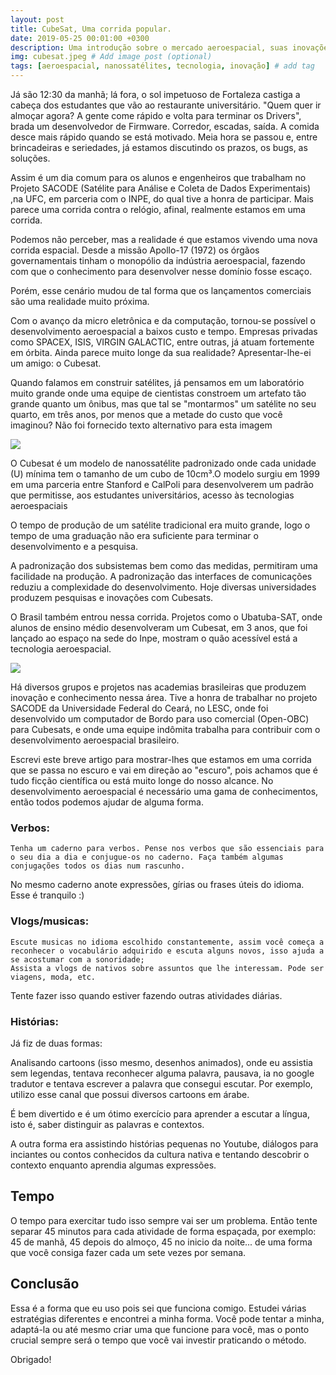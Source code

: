```yaml
---
layout: post
title: CubeSat, Uma corrida popular.
date: 2019-05-25 00:01:00 +0300
description: Uma introdução sobre o mercado aeroespacial, suas inovações e minha experiência no setor. # Add post description (optional)
img: cubesat.jpeg # Add image post (optional)
tags: [aeroespacial, nanossatélites, tecnologia, inovação] # add tag
---
```


Já são 12:30 da manhã; lá fora, o sol impetuoso de Fortaleza castiga a cabeça dos estudantes que vão ao restaurante universitário. "Quem quer ir almoçar agora? A gente come rápido e volta para terminar os Drivers", brada um desenvolvedor de Firmware. Corredor, escadas, saída. A comida desce mais rápido quando se está motivado. Meia hora se passou e, entre brincadeiras e seriedades, já estamos discutindo os prazos, os bugs, as soluções.

Assim é um dia comum para os alunos e engenheiros que trabalham no Projeto SACODE (Satélite para Análise e Coleta de Dados Experimentais) ,na UFC, em parceria com o INPE, do qual tive a honra de participar. Mais parece uma corrida contra o relógio, afinal, realmente estamos em uma corrida.

Podemos não perceber, mas a realidade é que estamos vivendo uma nova corrida espacial. Desde a missão Apollo-17 (1972) os órgãos governamentais tinham o monopólio da indústria aeroespacial, fazendo com que o conhecimento para desenvolver nesse domínio fosse escaço.

Porém, esse cenário mudou de tal forma que os lançamentos comerciais são uma realidade muito próxima.

Com o avanço da micro eletrônica e da computação, tornou-se possível o desenvolvimento aeroespacial a baixos custo e tempo. Empresas privadas como SPACEX, ISIS, VIRGIN GALACTIC, entre outras, já atuam fortemente em órbita. Ainda parece muito longe da sua realidade? Apresentar-lhe-ei um amigo: o Cubesat.

Quando falamos em construir satélites, já pensamos em um laboratório muito grande onde uma equipe de cientistas constroem um artefato tão grande quanto um ônibus, mas que tal se "montarmos" um satélite no seu quarto, em três anos, por menos que a metade do custo que você imaginou?
Não foi fornecido texto alternativo para esta imagem

![](https://gabrieldasneves.github.io/_site/assets/img/cubesat2.jpeg)

O Cubesat é um modelo de nanossatélite padronizado onde cada unidade (U) mínima tem o tamanho de um cubo de 10cm³.O modelo surgiu em 1999 em uma parceria entre Stanford e CalPoli para desenvolverem um padrão que permitisse, aos estudantes universitários, acesso às tecnologias aeroespaciais

O tempo de produção de um satélite tradicional era muito grande, logo o tempo de uma graduação não era suficiente para terminar o desenvolvimento e a pesquisa.

A padronização dos subsistemas bem como das medidas, permitiram uma facilidade na produção. A padronização das interfaces de comunicações reduziu a complexidade do desenvolvimento. Hoje diversas universidades produzem pesquisas e inovações com Cubesats.

O Brasil também entrou nessa corrida. Projetos como o Ubatuba-SAT, onde alunos de ensino médio desenvolveram um Cubesat, em 3 anos, que foi lançado ao espaço na sede do Inpe, mostram o quão acessível está a tecnologia aeroespacial. 

 
![](https://gabrieldasneves.github.io/_site/assets/img/cubesat3.jpeg)

Há diversos grupos e projetos nas academias brasileiras que produzem inovação e conhecimento nessa área. Tive a honra de trabalhar no projeto SACODE da Universidade Federal do Ceará, no LESC, onde foi desenvolvido um computador de Bordo para uso comercial (Open-OBC) para Cubesats, e onde uma equipe indômita trabalha para contribuir com o desenvolvimento aeroespacial brasileiro.

Escrevi este breve artigo para mostrar-lhes que estamos em uma corrida que se passa no escuro e vai em direção ao "escuro", pois achamos que é tudo ficção científica ou está muito longe do nosso alcance. No desenvolvimento aeroespacial é necessário uma gama de conhecimentos, então todos podemos ajudar de alguma forma.

### Verbos:

    Tenha um caderno para verbos. Pense nos verbos que são essenciais para o seu dia a dia e conjugue-os no caderno. Faça também algumas conjugações todos os dias num rascunho.

No mesmo caderno anote expressões, gírias ou frases úteis do idioma. Esse é tranquilo :)

### Vlogs/musicas:

    Escute musicas no idioma escolhido constantemente, assim você começa a reconhecer o vocabulário adquirido e escuta alguns novos, isso ajuda a se acostumar com a sonoridade;
    Assista a vlogs de nativos sobre assuntos que lhe interessam. Pode ser viagens, moda, etc. 

Tente fazer isso quando estiver fazendo outras atividades diárias.

### Histórias:

Já fiz de duas formas:

Analisando cartoons (isso mesmo, desenhos animados), onde eu assistia sem legendas, tentava reconhecer alguma palavra, pausava, ia no google tradutor e tentava escrever a palavra que consegui escutar. Por exemplo, utilizo esse canal que possui diversos cartoons em árabe.

É bem divertido e é um ótimo exercício para aprender a escutar a língua, isto é, saber distinguir as palavras e contextos.

A outra forma era assistindo histórias pequenas no Youtube, diálogos para inciantes ou contos conhecidos da cultura nativa e tentando descobrir o contexto enquanto aprendia algumas expressões.

## Tempo

O tempo para exercitar tudo isso sempre vai ser um problema. Então tente separar 45 minutos para cada atividade de forma espaçada, por exemplo: 45 de manhã, 45 depois do almoço, 45 no inicio da noite... de uma forma que você consiga fazer cada um sete vezes por semana.

## Conclusão

Essa é a forma que eu uso pois sei que funciona comigo. Estudei várias estratégias diferentes e encontrei a minha forma. Você pode tentar a minha, adaptá-la ou até mesmo criar uma que funcione para você, mas o ponto crucial sempre será o tempo que você vai investir praticando o método.

Obrigado!
